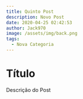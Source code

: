 ```yaml
---
title: Quinto Post
description: Novo Post
date: 2020-04-25 02:42:53
author: Jack970
image: /assets/img/back.png
tags:
  - Nova Categoria
---
```

# Título



Descrição do Post
